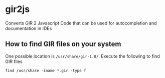# gir2js
Converts GIR 2 Javascript Code that can be used for autocompletion and documentation in IDEs

## How to find GIR files on your system

One possible location is `/usr/share/gir-1.0/`. Execute the following to find GIR files

```
find /usr/share -iname *.gir -type f
```
